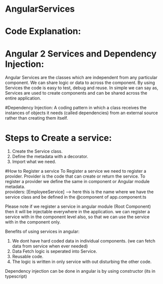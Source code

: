 # AngularServices


# Code Explanation: 
# Angular 2 Services and Dependency Injection: 
Angular Services are the classes which are independent from any particular component. We can share logic or data to across the component. By using Services the code is easy to test, debug and reuse. In simple we can say as, Services are used to  create components and can be shared across the entire application.

#Dependency Injection: 
A coding pattern in which a class receives the instances of objects it needs (called dependencies) from an external source rather than creating them itself.

# Steps to Create a service: 
1) Create the Service class.
2) Define the metadata with a decorator.
3) Import what we need.

#How to Register a service
To Register a service we need to register a provider. Provider is the code that can  create or return the service. To register a provider we define the same in component  or Angular module metadata.  
providers: [EmployeeService] --> here this is the name where we have the service class and be defined in the @component of app.component.ts

Please note if we register a service in angular module (Root Component) then it will  be injectable everywhere in the  application.  we can register a service with in the   component level also, so that we can use the service with in the component only.

Benefits of using services in angular: 
1) We dont have hard coded data in individual components. (we can fetch data from
 service when ever needed)
2) Data Fetch logic is seperated into Service.
3) Reusable code.
4) The logic is written in only service with out disturbing the other code. 
 
 Dependency injection can be done in angular is by using constructor (its in typescript)
 
